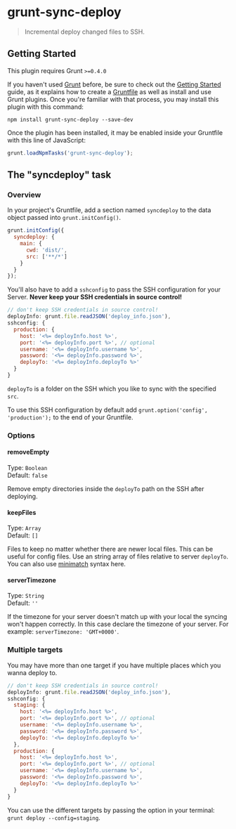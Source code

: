 # grunt-sync-deploy

> Incremental deploy changed files to SSH.

## Getting Started
This plugin requires Grunt `>=0.4.0`

If you haven't used [Grunt](http://gruntjs.com/) before, be sure to check out the [Getting Started](http://gruntjs.com/getting-started) guide, as it explains how to create a [Gruntfile](http://gruntjs.com/sample-gruntfile) as well as install and use Grunt plugins. Once you're familiar with that process, you may install this plugin with this command:

```shell
npm install grunt-sync-deploy --save-dev
```

Once the plugin has been installed, it may be enabled inside your Gruntfile with this line of JavaScript:

```js
grunt.loadNpmTasks('grunt-sync-deploy');
```

## The "syncdeploy" task

### Overview
In your project's Gruntfile, add a section named `syncdeploy` to the data object passed into `grunt.initConfig()`.

```js
grunt.initConfig({
  syncdeploy: {
    main: {
      cwd: 'dist/',
      src: ['**/*']
    }
  }
});
```

You'll also have to add a `sshconfig` to pass the SSH configuration for your Server. **Never keep your SSH credentials in source control!**

```js
// don't keep SSH credentials in source control!
deployInfo: grunt.file.readJSON('deploy_info.json'),
sshconfig: {
  production: {
    host: '<%= deployInfo.host %>',
    port: '<%= deployInfo.port %>', // optional
    username: '<%= deployInfo.username %>',
    password: '<%= deployInfo.password %>',
    deployTo: '<%= deployInfo.deployTo %>'
  }
}
```

`deployTo` is a folder on the SSH which you like to sync with the specified `src`.

To use this SSH configuration by default add `grunt.option('config', 'production');` to the end of your Gruntfile.

### Options

#### removeEmpty
Type: `Boolean`  
Default: `false`

Remove empty directories inside the `deployTo` path on the SSH after deploying.

#### keepFiles
Type: `Array`  
Default: `[]`

Files to keep no matter whether there are newer local files. This can be useful for config files. Use an string array of files relative to server `deployTo`. You can also use [minimatch](https://github.com/isaacs/minimatch) syntax here.

#### serverTimezone
Type: `String`  
Default: `''`

If the timezone for your server doesn't match up with your local the syncing won't happen correctly. In this case declare the timezone of your server. For example: `serverTimezone: 'GMT+0000'`.

### Multiple targets
You may have more than one target if you have multiple places which you wanna deploy to.

```js
// don't keep SSH credentials in source control!
deployInfo: grunt.file.readJSON('deploy_info.json'),
sshconfig: {
  staging: {
    host: '<%= deployInfo.host %>',
    port: '<%= deployInfo.port %>', // optional
    username: '<%= deployInfo.username %>',
    password: '<%= deployInfo.password %>',
    deployTo: '<%= deployInfo.deployTo %>'
  },
  production: {
    host: '<%= deployInfo.host %>',
    port: '<%= deployInfo.port %>', // optional
    username: '<%= deployInfo.username %>',
    password: '<%= deployInfo.password %>',
    deployTo: '<%= deployInfo.deployTo %>'
  }
}
```

You can use the different targets by passing the option in your terminal: `grunt deploy --config=staging`.
